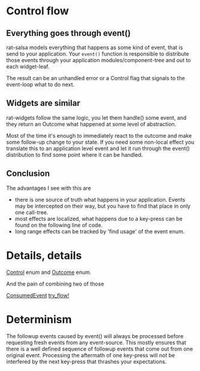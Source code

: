 # Control flow

## Everything goes through event()

rat-salsa models everything that happens as some kind of event, that is
send to your application. Your `event()` function is responsible to distribute 
those events through your application modules/component-tree and out to each 
widget-leaf. 

The result can be an unhandled error or a Control flag that signals to the
event-loop what to do next. 

## Widgets are similar

rat-widgets follow the same logic, you let them handle() some event, and they 
return an Outcome what happened at some level of abstraction. 

Most of the time it's enough to immediately react to the outcome and make
some follow-up change to your state. If you need some non-local effect you 
translate this to an application level event and let it run through the 
event() distribution to find some point where it can be handled. 

## Conclusion

The advantages I see with this are

- there is one source of truth what happens in your application. Events 
may be intercepted on their way, but you have to find that place in only
one call-tree. 
- most effects are localized, what happens due to a key-press can be
found on the following line of code. 
- long range effects can be tracked by 'find usage' of the event enum. 

# Details, details

[Control](https://docs.rs/rat-salsa/latest/rat_salsa/enum.Control.html) enum
and
[Outcome](https://docs.rs/rat-event/latest/rat_event/enum.Outcome.html) enum.

And the pain of combining two of those

[ConsumedEvent](https://docs.rs/rat-event/latest/rat_event/trait.ConsumedEvent.html)
[try_flow!](https://docs.rs/rat-event/latest/rat_event/macro.try_flow.html)

# Determinism

The followup events caused by event() will always be processed before requesting
fresh events from any event-source. This mostly ensures that there is a 
well defined sequence of followup events that come out from one original
event. Processing the aftermath of one key-press will not be interfered by
the next key-press that thrashes your expectations. 
